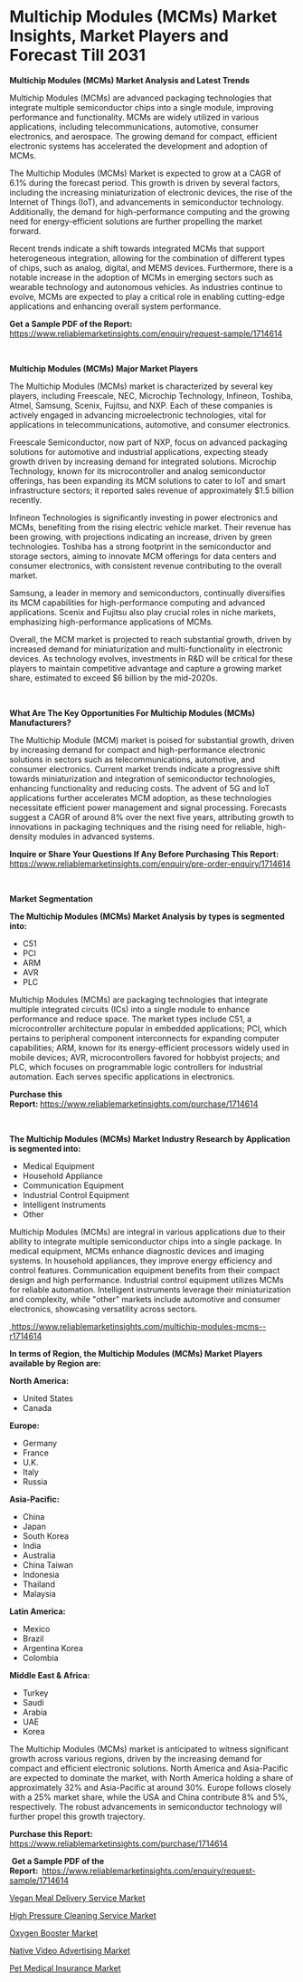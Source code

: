 <p><h1>Multichip Modules (MCMs) Market Insights, Market Players and Forecast Till 2031</h1></p><p><strong>Multichip Modules (MCMs) Market Analysis and Latest Trends</strong></p>
<p><p>Multichip Modules (MCMs) are advanced packaging technologies that integrate multiple semiconductor chips into a single module, improving performance and functionality. MCMs are widely utilized in various applications, including telecommunications, automotive, consumer electronics, and aerospace. The growing demand for compact, efficient electronic systems has accelerated the development and adoption of MCMs.</p><p>The Multichip Modules (MCMs) Market is expected to grow at a CAGR of 6.1% during the forecast period. This growth is driven by several factors, including the increasing miniaturization of electronic devices, the rise of the Internet of Things (IoT), and advancements in semiconductor technology. Additionally, the demand for high-performance computing and the growing need for energy-efficient solutions are further propelling the market forward.</p><p>Recent trends indicate a shift towards integrated MCMs that support heterogeneous integration, allowing for the combination of different types of chips, such as analog, digital, and MEMS devices. Furthermore, there is a notable increase in the adoption of MCMs in emerging sectors such as wearable technology and autonomous vehicles. As industries continue to evolve, MCMs are expected to play a critical role in enabling cutting-edge applications and enhancing overall system performance.</p></p>
<p><strong>Get a Sample PDF of the Report:&nbsp;</strong> <a href="https://www.reliablemarketinsights.com/enquiry/request-sample/1714614?utm_campaign=1400&utm_medium=2&utm_source=Github&utm_content=ia&utm_term=22102024&utm_id=multichip-modules-mcms">https://www.reliablemarketinsights.com/enquiry/request-sample/1714614</a></p>
<p>&nbsp;</p>
<p><strong>Multichip Modules (MCMs) Major Market Players</strong></p>
<p><p>The Multichip Modules (MCMs) market is characterized by several key players, including Freescale, NEC, Microchip Technology, Infineon, Toshiba, Atmel, Samsung, Scenix, Fujitsu, and NXP. Each of these companies is actively engaged in advancing microelectronic technologies, vital for applications in telecommunications, automotive, and consumer electronics.</p><p>Freescale Semiconductor, now part of NXP, focus on advanced packaging solutions for automotive and industrial applications, expecting steady growth driven by increasing demand for integrated solutions. Microchip Technology, known for its microcontroller and analog semiconductor offerings, has been expanding its MCM solutions to cater to IoT and smart infrastructure sectors; it reported sales revenue of approximately $1.5 billion recently.</p><p>Infineon Technologies is significantly investing in power electronics and MCMs, benefiting from the rising electric vehicle market. Their revenue has been growing, with projections indicating an increase, driven by green technologies. Toshiba has a strong footprint in the semiconductor and storage sectors, aiming to innovate MCM offerings for data centers and consumer electronics, with consistent revenue contributing to the overall market.</p><p>Samsung, a leader in memory and semiconductors, continually diversifies its MCM capabilities for high-performance computing and advanced applications. Scenix and Fujitsu also play crucial roles in niche markets, emphasizing high-performance applications of MCMs.</p><p>Overall, the MCM market is projected to reach substantial growth, driven by increased demand for miniaturization and multi-functionality in electronic devices. As technology evolves, investments in R&D will be critical for these players to maintain competitive advantage and capture a growing market share, estimated to exceed $6 billion by the mid-2020s.</p></p>
<p>&nbsp;</p>
<p><strong>What Are The Key Opportunities For Multichip Modules (MCMs) Manufacturers?</strong></p>
<p><p>The Multichip Module (MCM) market is poised for substantial growth, driven by increasing demand for compact and high-performance electronic solutions in sectors such as telecommunications, automotive, and consumer electronics. Current market trends indicate a progressive shift towards miniaturization and integration of semiconductor technologies, enhancing functionality and reducing costs. The advent of 5G and IoT applications further accelerates MCM adoption, as these technologies necessitate efficient power management and signal processing. Forecasts suggest a CAGR of around 8% over the next five years, attributing growth to innovations in packaging techniques and the rising need for reliable, high-density modules in advanced systems.</p></p>
<p><strong>Inquire or Share Your Questions If Any Before Purchasing This Report:</strong> <a href="https://www.reliablemarketinsights.com/enquiry/pre-order-enquiry/1714614?utm_campaign=1400&utm_medium=2&utm_source=Github&utm_content=ia&utm_term=22102024&utm_id=multichip-modules-mcms">https://www.reliablemarketinsights.com/enquiry/pre-order-enquiry/1714614</a></p>
<p>&nbsp;</p>
<p><strong>Market Segmentation</strong></p>
<p><strong>The Multichip Modules (MCMs) Market Analysis by types is segmented into:</strong></p>
<p><ul><li>C51</li><li>PCI</li><li>ARM</li><li>AVR</li><li>PLC</li></ul></p>
<p><p>Multichip Modules (MCMs) are packaging technologies that integrate multiple integrated circuits (ICs) into a single module to enhance performance and reduce space. The market types include C51, a microcontroller architecture popular in embedded applications; PCI, which pertains to peripheral component interconnects for expanding computer capabilities; ARM, known for its energy-efficient processors widely used in mobile devices; AVR, microcontrollers favored for hobbyist projects; and PLC, which focuses on programmable logic controllers for industrial automation. Each serves specific applications in electronics.</p></p>
<p><strong>Purchase this Report:&nbsp;</strong><a href="https://www.reliablemarketinsights.com/purchase/1714614?utm_campaign=1400&utm_medium=2&utm_source=Github&utm_content=ia&utm_term=22102024&utm_id=multichip-modules-mcms">https://www.reliablemarketinsights.com/purchase/1714614</a></p>
<p>&nbsp;</p>
<p><strong>The Multichip Modules (MCMs) Market Industry Research by Application is segmented into:</strong></p>
<p><ul><li>Medical Equipment</li><li>Household Appliance</li><li>Communication Equipment</li><li>Industrial Control Equipment</li><li>Intelligent Instruments</li><li>Other</li></ul></p>
<p><p>Multichip Modules (MCMs) are integral in various applications due to their ability to integrate multiple semiconductor chips into a single package. In medical equipment, MCMs enhance diagnostic devices and imaging systems. In household appliances, they improve energy efficiency and control features. Communication equipment benefits from their compact design and high performance. Industrial control equipment utilizes MCMs for reliable automation. Intelligent instruments leverage their miniaturization and complexity, while "other" markets include automotive and consumer electronics, showcasing versatility across sectors.</p></p>
<p><a href="https://www.reliablemarketinsights.com/multichip-modules-mcms--r1714614?utm_campaign=1400&utm_medium=2&utm_source=Github&utm_content=ia&utm_term=22102024&utm_id=multichip-modules-mcms">&nbsp;https://www.reliablemarketinsights.com/multichip-modules-mcms--r1714614</a></p>
<p><strong>In terms of Region, the Multichip Modules (MCMs) Market Players available by Region are:</strong></p>
<p>
    <p> <strong> North America: </strong>
        <ul>
            <li>United States</li>
            <li>Canada</li>
        </ul>
        </p> 
    <p> <strong> Europe: </strong>
        <ul>
            <li>Germany</li>
            <li>France</li>
            <li>U.K.</li>
            <li>Italy</li>
            <li>Russia</li>
        </ul>
        </p> 
    <p> <strong> Asia-Pacific: </strong>
        <ul>
            <li>China</li>
            <li>Japan</li>
            <li>South Korea</li>
            <li>India</li>
            <li>Australia</li>
            <li>China Taiwan</li>
            <li>Indonesia</li>
            <li>Thailand</li>
            <li>Malaysia</li>
        </ul>
        </p> 
    <p> <strong> Latin America: </strong>
        <ul>
            <li>Mexico</li>
            <li>Brazil</li>
            <li>Argentina Korea</li>
            <li>Colombia</li>
        </ul>
        </p> 
    <p> <strong> Middle East & Africa: </strong>
        <ul>
            <li>Turkey</li>
            <li>Saudi</li>
            <li>Arabia</li>
            <li>UAE</li>
            <li>Korea</li>
        </ul>
    </p>
    </p>
<p><p>The Multichip Modules (MCMs) market is anticipated to witness significant growth across various regions, driven by the increasing demand for compact and efficient electronic solutions. North America and Asia-Pacific are expected to dominate the market, with North America holding a share of approximately 32% and Asia-Pacific at around 30%. Europe follows closely with a 25% market share, while the USA and China contribute 8% and 5%, respectively. The robust advancements in semiconductor technology will further propel this growth trajectory.</p></p>
<p><strong>Purchase this Report: </strong><a href="https://www.reliablemarketinsights.com/purchase/1714614?utm_campaign=1400&utm_medium=2&utm_source=Github&utm_content=ia&utm_term=22102024&utm_id=multichip-modules-mcms">https://www.reliablemarketinsights.com/purchase/1714614</a></p>
<p>&nbsp;<strong>Get a Sample PDF of the Report:&nbsp;&nbsp;</strong><a href="https://www.reliablemarketinsights.com/enquiry/request-sample/1714614?utm_campaign=1400&utm_medium=2&utm_source=Github&utm_content=ia&utm_term=22102024&utm_id=multichip-modules-mcms">https://www.reliablemarketinsights.com/enquiry/request-sample/1714614</a></p>
<p><strong></strong></p>
<p><p><a href="https://www.linkedin.com/pulse/vegan-meal-delivery-service-industry-sector-market-dynamics-85bmc?utm_campaign=1400&utm_medium=2&utm_source=Github&utm_content=ia&utm_term=22102024&utm_id=multichip-modules-mcms">Vegan Meal Delivery Service Market</a></p><p><a href="https://www.linkedin.com/pulse/insights-high-pressure-cleaning-service-market-size-which-ppdkc?utm_campaign=1400&utm_medium=2&utm_source=Github&utm_content=ia&utm_term=22102024&utm_id=multichip-modules-mcms">High Pressure Cleaning Service Market</a></p><p><a href="https://issuu.com/reportprime-2/docs/oxygen-booster-market-size-2030.ppt_c9e870f5d06b99?utm_campaign=1400&utm_medium=2&utm_source=Github&utm_content=ia&utm_term=22102024&utm_id=multichip-modules-mcms">Oxygen Booster Market</a></p><p><a href="https://www.linkedin.com/pulse/native-video-advertising-market-outlook-complete-industry-avwvc?utm_campaign=1400&utm_medium=2&utm_source=Github&utm_content=ia&utm_term=22102024&utm_id=multichip-modules-mcms">Native Video Advertising Market</a></p><p><a href="https://www.linkedin.com/pulse/pet-medical-insurance-industry-analysis-report-market-size-5kmac?utm_campaign=1400&utm_medium=2&utm_source=Github&utm_content=ia&utm_term=22102024&utm_id=multichip-modules-mcms">Pet Medical Insurance Market</a></p></p>